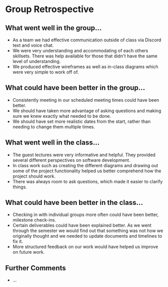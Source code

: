 # Group Retrospective

## What went well in the group...
* As a team we had effective communication outside of class via Discord text and voice chat.
* We were very understanding and accommodating of each others skillsets. There was help available for those that didn't have the same level of understanding.
* We produced effective wireframes as well as in-class diagrams which were very simple to work off of.

## What could have been better in the group...
* Consistently meeting in our scheduled meeting times could have been better.
* We should have taken more advantage of asking questions and making sure we knew exactly what needed to be done.
* We should have set more realistic dates from the start, rather than needing to change them multiple times.

## What went well in the class...
* The guest lectures were very informative and helpful. They provided several different perspectives on software development.
* In class work such as creating the different diagrams and drawing out some of the project functionality helped us better comprehend how the project should work.
* There was always room to ask questions, which made it easier to clarify things.

## What could have been better in the class...
* Checking in with individual groups more often could have been better, milestone check-ins.
* Certain deliverables could have been explained better. As we went through the semester we would find out that something was not 
how we originally thought and we needed to update documents and timelines to fix it.
* More structured feedback on our work would have helped us improve on future work.

## Further Comments
* ...